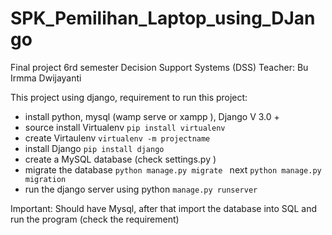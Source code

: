 # SPK_Pemilihan_Laptop_using_DJango
Final project 6rd semester Decision Support Systems (DSS)
Teacher: Bu Irmma Dwijayanti

This project using django, requirement to run this project:
<ul>
<li> install python, mysql (wamp serve or xampp ), Django V 3.0 + </li>
<li>  source install Virtualenv <code>pip install virtualenv</code> </li>
<li>  create Virtaulenv  <code>virtualenv -m projectname</code> </li>
<li>  install Django  <code>pip install django </code> </li>
<li>  create a MySQL database (check settings.py ) </li>
<li>  migrate the database  <code>python manage.py migrate </code> next  <code>python manage.py migration </code> </li>
<li>  run the django server using python  <code>manage.py runserver </code> </li>
</ul>

Important: Should have Mysql, after that import the database into SQL and run the program (check the requirement)
